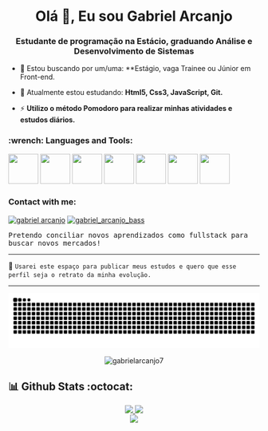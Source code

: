 <h1 align="center">Olá 👋, Eu sou Gabriel Arcanjo</h1>
<h3 align="center">Estudante de programação na Estácio, graduando Análise e Desenvolvimento de Sistemas</h3>

- 🔭 Estou buscando por um/uma: **Estágio, vaga Trainee ou Júnior em Front-end.

- 🌱 Atualmente estou estudando: **Html5, Css3, JavaScript, Git.**

- ⚡ **Utilizo o método Pomodoro para realizar minhas atividades e estudos diários.**

<h3 align="left"> :wrench: Languages and Tools:</h3>
<p align="left">
<img src="https://cdn.jsdelivr.net/gh/devicons/devicon/icons/html5/html5-original.svg"  width="60" height="60"/>
<img src="https://cdn.jsdelivr.net/gh/devicons/devicon/icons/css3/css3-original.svg" width="60" height="60"/>
<img src="https://cdn.jsdelivr.net/gh/devicons/devicon/icons/javascript/javascript-original.svg" width="60" height="60"/>
<img src="https://cdn.jsdelivr.net/gh/devicons/devicon/icons/sass/sass-original.svg" width="60" height="60"/>
<img src="https://cdn.jsdelivr.net/gh/devicons/devicon/icons/bootstrap/bootstrap-original.svg"
 width="60" height="60"/>
<img src="https://cdn.jsdelivr.net/gh/devicons/devicon/icons/vscode/vscode-original.svg" width="60" height="60">
<img src="https://cdn.jsdelivr.net/gh/devicons/devicon/icons/git/git-original.svg" width="60" height="60">


<h3 align="left">Contact with me:</h3>
<p align="left">
<a href="https://github.com/gabrielarcanjo7" target="blank"><img align="center" src="https://raw.githubusercontent.com/rahuldkjain/github-profile-readme-generator/master/src/images/icons/Social/devto.svg" alt="gabriel arcanjo" height="50" width="50"/></a>
<a href="https://instagram.com/gabriel_arcanjo_bass" target="blank"><img align="center" src="https://raw.githubusercontent.com/rahuldkjain/github-profile-readme-generator/master/src/images/icons/Social/instagram.svg" alt="gabriel_arcanjo_bass" height="50" width="50" /></a>
</p>

<samp>



Pretendo conciliar novos aprendizados como fullstack para buscar novos mercados!

</samp>



---


:rocket: `Usarei este espaço para publicar meus estudos e quero que esse perfil seja o retrato da minha evolução.`

 

---


<div  class="snake"  align="center">

  

![Snake animation](https://github.com/walterowisk/walterowisk/blob/output/github-contribution-grid-snake.svg)

</div>
<p  class="Profile Views Badge"  align="center"> <img  src="https://komarev.com/ghpvc/?username=gabrielarcanjo7&label=Profile%20views&color=bb9af7&style=for-the-badge"  alt="gabrielarcanjo7" />
</p>
  

## :bar_chart: Github Stats :octocat:

<div  align="center"  style="display: inline_block">
<a  href="https://github.com/gabrielarcanjo7">
<img  height="180em"  src="https://github-readme-stats.vercel.app/api?username=gabrielarcanjo7&show_icons=true&theme=tokyonight&include_all_commits=true&count_private=true"/>
<img  height="180em"  src="https://github-readme-stats.vercel.app/api/top-langs/?username=gabrielarcanjo7&layout=compact&langs_count=7&theme=tokyonight"/>
</div>

<div  align="center"  style="display: inline_block">
<a  href="https://git.io/streak-stats">
<img  height="220em"  src="https://github-readme-streak-stats.herokuapp.com?user=gabrielarcanjo7&theme=tokyonight"/>
</div>
